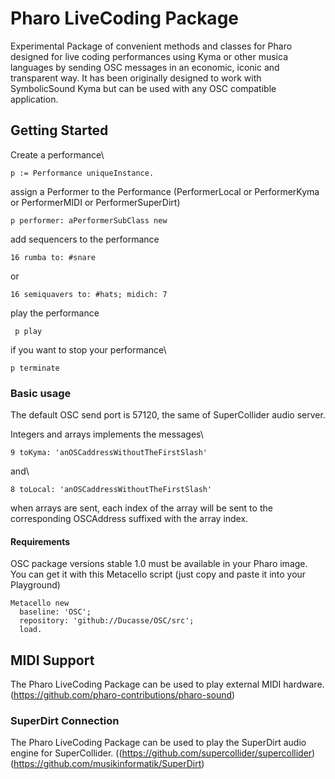 # Pharo LiveCoding Package #

Experimental Package of convenient methods and classes for Pharo designed for live coding performances using Kyma
or other musica languages by sending OSC messages in an economic, iconic and transparent way.
It has been originally designed to work with SymbolicSound Kyma but can be used with any OSC compatible application.

## Getting Started ##
Create a performance\
```Smalltalk
p := Performance uniqueInstance.
```
assign a Performer to the Performance (PerformerLocal or PerformerKyma or PerformerMIDI or PerformerSuperDirt)
```Smalltalk
p performer: aPerformerSubClass new
```
add sequencers to the performance
```Smalltalk
16 rumba to: #snare
```
or
```Smalltalk
16 semiquavers to: #hats; midich: 7
```

play the performance
```Smalltalk
 p play
```
if you want to stop your performance\
```Smalltalk
p terminate
```

### Basic usage ###
The default OSC send port is 57120, the same of SuperCollider audio server.

Integers and arrays implements the messages\
```Smalltalk
9 toKyma: 'anOSCaddressWithoutTheFirstSlash'
```
and\
``` Smalltalk
8 toLocal: 'anOSCaddressWithoutTheFirstSlash'
```
when arrays are sent, each index of the array will be sent to the corresponding OSCAddress suffixed with the array index.

#### Requirements ####

OSC package versions stable 1.0 must be available in your Pharo image. 
You can get it with this Metacello script (just copy and paste it into your Playground)

``` Smalltalk
Metacello new
  baseline: 'OSC';
  repository: 'github://Ducasse/OSC/src';
  load.
```
## MIDI Support ##
The Pharo LiveCoding Package can be used to play external MIDI hardware. 
(https://github.com/pharo-contributions/pharo-sound)

### SuperDirt Connection ###
The Pharo LiveCoding Package can be used to play the SuperDirt audio engine for SuperCollider. 
((https://github.com/supercollider/supercollider)
(https://github.com/musikinformatik/SuperDirt)
